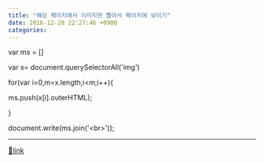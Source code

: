 ```yaml
---
title: "해당 페이지에서 이미지만 뽑아서 페이지에 보이기"
date: 2016-12-28 22:27:46 +0900
categories: 
---
```

  

var ms = []

var x= document.querySelectorAll('img')

for(var i=0,m=x.length;i&lt;m;i++){

ms.push(x[i].outerHTML);

}

document.write(ms.join('&lt;br&gt;'));





  ***
[🔗link](http://www.mins01.com/mh/tech/read/1049)